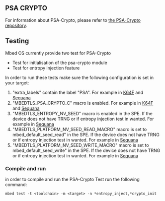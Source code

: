 <h2 id="crypto-port">PSA CRYPTO</h2>

For information about PSA-Crypto, please refer to [the PSA-Crypto repository](https://github.com/ARMmbed/mbedtls-psa).

## Testing
Mbed OS currently provide two test for PSA-Crypto
* Test for initialisation of the psa-crypto module
* Test for entropy injection feature

In order to run these tests make sure the following configuration is set in your target:
1.  "extra_labels" contain the label "PSA". For example in [K64F](https://github.com/ARMmbed/mbed-os/blob/master/targets/targets.json#L1451) and [Sequana](https://github.com/ARMmbed/mbed-os/blob/master/targets/targets.json#L7694) 
2.  "MBEDTLS_PSA_CRYPTO_C" macro is enabled. For example in [K64F](https://github.com/ARMmbed/mbed-os/blob/master/targets/targets.json#L1454) and [Sequana](https://github.com/ARMmbed/mbed-os/blob/master/targets/targets.json#L7697)
3. "MBEDTLS_ENTROPY_NV_SEED" macro is enabled in the SPE. If the device does not have TRNG or if entropy injection test in wanted. For example in [Sequana](https://github.com/ARMmbed/mbed-os/blob/master/targets/targets.json#L7673)
4. "MBEDTLS_PLATFORM_NV_SEED_READ_MACRO" macro is set to mbed_default_seed_read" in the SPE. If the device does not have TRNG or if entropy injection test in wanted. For example in [Sequana](https://github.com/ARMmbed/mbed-os/blob/master/targets/targets.json#L7674)
5. "MBEDTLS_PLATFORM_NV_SEED_WRITE_MACRO" macro is set to mbed_default_seed_write" in the SPE. If the device does not have TRNG or if entropy injection test in wanted. For example in [Sequana](https://github.com/ARMmbed/mbed-os/blob/master/targets/targets.json#L7674)

### Compile and run
in order to compile and run the PSA-Crypto Test run the following command:
```
mbed test -t <toolchain> -m <target> -n *entropy_inject,*crypto_init
```